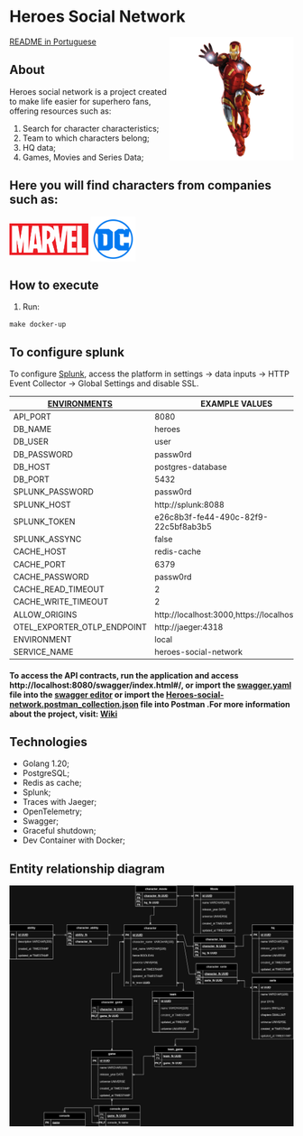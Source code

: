# Heroes Social Network

[README in Portuguese](README_pt.md)
<img align="right" width="220px" src="docs/assets/ironman.png">

## About

Heroes social network is a project created to make life easier for superhero fans, offering resources such as:

1. Search for character characteristics;
2. Team to which characters belong;
3. HQ data;
4. Games, Movies and Series Data;


## Here you will find characters from companies such as:

<img align="center" width="140px" src="docs/assets/marvel.png">
<img align="center" width="80px" src="docs/assets/DC_Comics_logo.png">



## How to execute

1. Run:
~~~ make 
make docker-up
~~~

## To configure splunk
To configure [Splunk](http://localhost:8000/), access the platform in settings -> data inputs -> HTTP Event Collector -> Global Settings and disable SSL.

|[ENVIRONMENTS](build/.env.example)        | EXAMPLE VALUES                                   |
|--------------------|--------------------------------------------------|
|API_PORT                    | 8080                                     |
|DB_NAME                     | heroes                                   |
|DB_USER                     | user                                     |
|DB_PASSWORD                 |passw0rd                                  |
|DB_HOST                     |postgres-database                         |
|DB_PORT                     |5432                                      |
|SPLUNK_PASSWORD             |passw0rd                                  |
|SPLUNK_HOST                 |http://splunk:8088                        |
|SPLUNK_TOKEN                |e26c8b3f-fe44-490c-82f9-22c5bf8ab3b5      |
|SPLUNK_ASSYNC               |false                                     |
|CACHE_HOST                  |redis-cache                               |
|CACHE_PORT                  |6379                                      |
|CACHE_PASSWORD              |passw0rd                                  |
|CACHE_READ_TIMEOUT          |2                                         |
|CACHE_WRITE_TIMEOUT         |2                                         |
|ALLOW_ORIGINS               |http://localhost:3000,https://localhost:8080|
|OTEL_EXPORTER_OTLP_ENDPOINT |http://jaeger:4318                        |
|ENVIRONMENT                 |local                                     |
|SERVICE_NAME                |heroes-social-network                     |

#### To access the API contracts, run the application and access http://localhost:8080/swagger/index.html#/, or import the [swagger.yaml](/docs/swagger.yaml) file into the [swagger editor](https://editor.swagger.io/) or import the [Heroes-social-network.postman_collection.json](/docs/heroes-social-network.postman_collection.json) file into Postman .For more information about the project, visit: [Wiki](https://github.com/LeandroAlcantara-1997/heroes-social-network/wiki)


## Technologies

* Golang 1.20;
* PostgreSQL;
* Redis as cache;
* Splunk;
* Traces with Jaeger;
* OpenTelemetry;
* Swagger;
* Graceful shutdown;
* Dev Container with Docker;


## Entity relationship diagram

![diagram](/docs/assets/heroes-social-network.jpg)